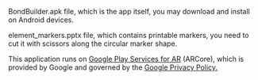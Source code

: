 BondBuilder.apk file, which is the app itself, you may download and install on Android devices.

element_markers.pptx file, which contains printable markers, you need to cut it with scissors along the circular marker shape. 

This application runs on
<a href="https://play.google.com/store/apps/details?id=com.google.ar.core" target="_blank">Google Play Services for AR</a>
(ARCore), which is provided by Google and governed by the <a href="https://policies.google.com/privacy" class="external" target="_blank">Google Privacy Policy.</a>
